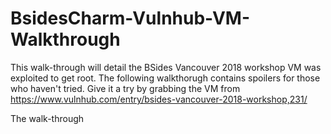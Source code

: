# BsidesCharm-Vulnhub-VM-Walkthrough
This walk-through will detail the BSides Vancouver 2018 workshop VM was exploited to get root.
The following walkthorugh contains spoilers for those who haven't tried. Give it a try by grabbing the VM from https://www.vulnhub.com/entry/bsides-vancouver-2018-workshop,231/

The walk-through 

